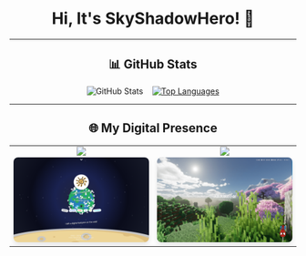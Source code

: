 <div align="center">

# Hi, It's SkyShadowHero! 👋

---

## 📊 GitHub Stats

<p align="center" style="display: flex; justify-content: center; gap: 1rem;">
  <!-- Stats Card (with fixed height) -->
  <a>
    <img height="195" src="https://github-readme-stats.vercel.app/api?username=SkyShadowHero&show_icons=true&count_private=true&hide_border=true&bg_color=30,e96443,904e95&title_color=fff&text_color=fff&custom_title=My%20GitHub%20Stats" alt="GitHub Stats">
  </a>
  
  <!-- Languages Card (original layout with fixed height) -->
  <a href="https://github.com/SkyShadowHero">
    <img height="195" src="https://github-readme-stats.vercel.app/api/top-langs/?username=SkyShadowHero&hide_border=true&bg_color=30,904e95,e96443&title_color=fff&text_color=fff&custom_title=My%20Top%20Languages" alt="Top Languages">
  </a>
</p>

---

## 🌐 My Digital Presence

<table align="center">
  <tr>
    <td align="center" width="50%">
      <a href="https://skyshadow.fun">
        <img src="https://img.shields.io/badge/Website-skyshadow.fun-0066CC?style=for-the-badge">
        <br>
        <img src="/img/website.png" alt="Website Preview" style="border-radius: 8px; box-shadow: 0 4px 8px rgba(0,0,0,0.1); width: 100%; max-width: 500px;">
      </a>
    </td>
    <td align="center" width="50%">
      <a href="https://blog.skyshadow.fun">
        <img src="https://img.shields.io/badge/Blog-天影大侠的小站-228B22?style=for-the-badge">
        <br>
        <img src="/img/blog.png" alt="Blog Preview" style="border-radius: 8px; box-shadow: 0 4px 8px rgba(0,0,0,0.1); width: 100%; max-width: 500px;">
      </a>
    </td>
  </tr>
</table>

</div>
